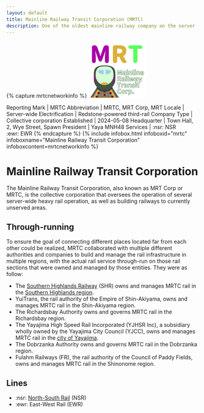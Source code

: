 ```yaml
---
layout: default
title: Mainline Railway Transit Corporation (MRTC)
description: One of the oldest mainline railway company on the server
---
```


{% capture mrtcnetworkinfo %}
![The icon of MRTC <>](/assets/img/rail-networks/150px/mainline-railway-transit-corporation.png
"The icon of Mainline Railway Transit Corporation")

Reporting Mark | MRTC
Abbreviation | MRTC, MRT Corp, MRT
Locale | Server-wide
Electrification | Redstone-powered third-rail
Company Type | Collective corporation
Established | 2024-05-08
Headquarter | Town Hall, 2, Wye Street, Spawn
President | Yaya MNH48
Services | :nsr: NSR<br/>:ewr: EWR
{% endcapture %}
{%
  include infobox.html
  infoboxid="mrtc"
  infoboxname="Mainline Railway Transit Corporation"
  infoboxcontent=mrtcnetworkinfo
%}

# Mainline Railway Transit Corporation

The Mainline Railway Transit Corporation, also known as MRT Corp or MRTC, is the
collective corporation that oversees the operation of several server-wide heavy
rail operation, as well as building railways to currently unserved areas.

## Through-running

To ensure the goal of connecting different places located far from each other
could be realized, MRTC collaborated with multiple different authorities and
companies to build and manage the rail infrastructure in multiple regions, with
the actual rail service through-run on those rail sections that were owned and
managed by those entities. They were as follow:

- The [Southern Highlands Railway](/rail-networks/shr) (SHR) owns and manages
  MRTC rail in the [Southern Highlands region](/areas/southern-highlands).
- YuiTrans, the rail authority of the Empire of Shin-Akiyama, owns and manages
  MRTC rail in the Shin-Akiyama region.
- The Richardsbay Authority owns and governs MRTC rail in the Richardsbay
  region.
- The Yayajima High Speed Rail Incorporated (YJHSR Inc), a subsidiary wholly
  owned by the Yayajima City Council (YJCC), owns and manages MRTC rail in the 
  [city of Yayajima](/areas/yayajima).
- The Dobrzanka Authority owns and governs MRTC rail in the Dobrzanka region.
- Fulahm Railways (FR), the rail authority of the Council of Paddy Fields, owns
  and manages MRTC rail in the Shinonome region.

## Lines

- :nsr: [North-South Rail](/rail-lines/mrtc-north-south-rail-line) (NSR)
- :ewr: East-West Rail (EWR)
